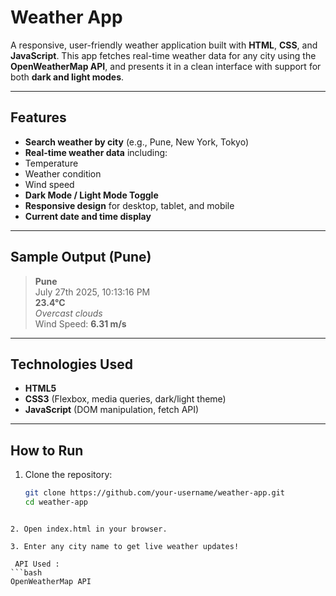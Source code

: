 #  Weather App

A responsive, user-friendly weather application built with **HTML**, **CSS**, and **JavaScript**. This app fetches real-time weather data for any city using the **OpenWeatherMap API**, and presents it in a clean interface with support for both **dark and light modes**.

---

##  Features

-  **Search weather by city** (e.g., Pune, New York, Tokyo)
-   **Real-time weather data** including:
- Temperature
- Weather condition
- Wind speed
-  **Dark Mode / Light Mode Toggle**
-  **Responsive design** for desktop, tablet, and mobile
-  **Current date and time display**

---

##  Sample Output (Pune)

> **Pune**  
> July 27th 2025, 10:13:16 PM  
>  **23.4°C**  
>  *Overcast clouds*  
>  Wind Speed: **6.31 m/s**

---

##  Technologies Used

- **HTML5**
- **CSS3** (Flexbox, media queries, dark/light theme)
- **JavaScript** (DOM manipulation, fetch API)

---

##  How to Run

1. Clone the repository:
   ```bash
   git clone https://github.com/your-username/weather-app.git
   cd weather-app
```

2. Open index.html in your browser.

3. Enter any city name to get live weather updates!

 API Used :
```bash
OpenWeatherMap API
```
